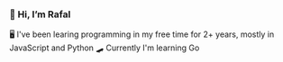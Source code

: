 ### 👋 Hi, I’m Rafal
🖥️ I've been learing programming in my free time for 2+ years, mostly in JavaScript and Python
🛹 Currently I'm learning Go

<!---
xrttrx/xrttrx is a ✨ special ✨ repository because its `README.md` (this file) appears on your GitHub profile.
You can click the Preview link to take a look at your changes.
--->
